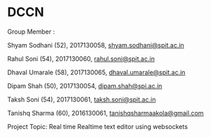 # DCCN

Group Member :

Shyam Sodhani (52), 2017130058, shyam.sodhani@spit.ac.in

Rahul Soni (54), 2017130060, rahul.soni@spit.ac.in

Dhaval Umarale (58), 2017130065, dhaval.umarale@spit.ac.in

Dipam Shah (50), 2017130054, dipam.shah@spi.ac.in

Taksh Soni (54), 2017130061, taksh.soni@spit.ac.in

Tanishq Sharma (60), 2016130061, tanishqsharmaakola@gmail.com

Project Topic:
Real time Realtime text editor using websockets
